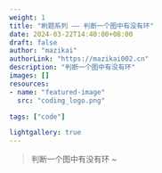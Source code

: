 ```yaml
---
weight: 1
title: "刷题系列 —— 判断一个图中有没有环"
date: 2024-03-22T14:40:00+08:00
draft: false
author: "mazikai"
authorLink: "https://mazikai002.cn"
description: "判断一个图中有没有环"
images: []
resources:
- name: "featured-image"
  src: "coding_logo.png"

tags: ["code"]

lightgallery: true
---
```


> 判断一个图中有没有环 ~ </br>

<!--more-->

```go


```
